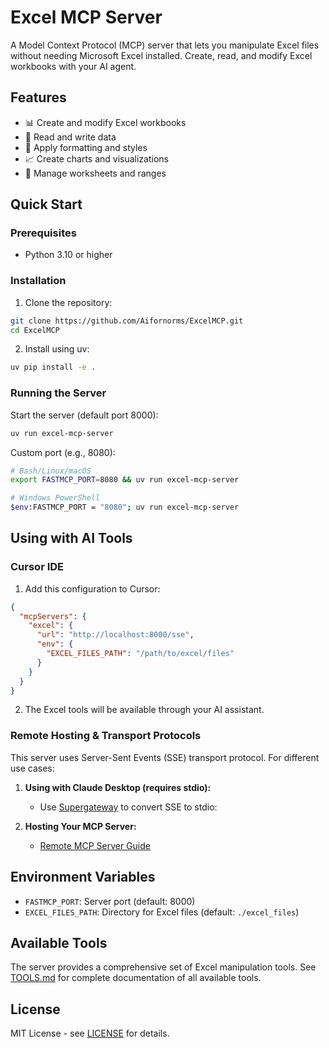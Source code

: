 # Excel MCP Server

A Model Context Protocol (MCP) server that lets you manipulate Excel files without needing Microsoft Excel installed. Create, read, and modify Excel workbooks with your AI agent.

## Features

- 📊 Create and modify Excel workbooks
- 📝 Read and write data
- 🎨 Apply formatting and styles
- 📈 Create charts and visualizations
- 🔄 Manage worksheets and ranges

## Quick Start

### Prerequisites

- Python 3.10 or higher

### Installation

1. Clone the repository:
```bash
git clone https://github.com/Aifornorms/ExcelMCP.git
cd ExcelMCP
```

2. Install using uv:
```bash
uv pip install -e .
```

### Running the Server

Start the server (default port 8000):
```bash
uv run excel-mcp-server
```

Custom port (e.g., 8080):

```bash
# Bash/Linux/macOS
export FASTMCP_PORT=8080 && uv run excel-mcp-server

# Windows PowerShell
$env:FASTMCP_PORT = "8080"; uv run excel-mcp-server
```

## Using with AI Tools

### Cursor IDE

1. Add this configuration to Cursor:
```json
{
  "mcpServers": {
    "excel": {
      "url": "http://localhost:8000/sse",
      "env": {
        "EXCEL_FILES_PATH": "/path/to/excel/files"
      }
    }
  }
}
```

2. The Excel tools will be available through your AI assistant.

### Remote Hosting & Transport Protocols

This server uses Server-Sent Events (SSE) transport protocol. For different use cases:

1. **Using with Claude Desktop (requires stdio):**
   - Use [Supergateway](https://github.com/supercorp-ai/supergateway) to convert SSE to stdio:

2. **Hosting Your MCP Server:**
   - [Remote MCP Server Guide](https://developers.cloudflare.com/agents/guides/remote-mcp-server/)

## Environment Variables

- `FASTMCP_PORT`: Server port (default: 8000)
- `EXCEL_FILES_PATH`: Directory for Excel files (default: `./excel_files`)

## Available Tools

The server provides a comprehensive set of Excel manipulation tools. See [TOOLS.md](TOOLS.md) for complete documentation of all available tools.

## License

MIT License - see [LICENSE](LICENSE) for details.
